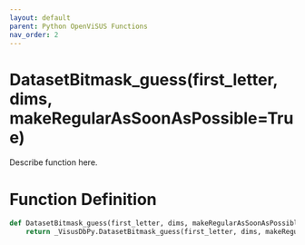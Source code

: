 ```yaml
---
layout: default
parent: Python OpenViSUS Functions
nav_order: 2
---
```


# DatasetBitmask_guess(first_letter, dims, makeRegularAsSoonAsPossible=True)

Describe function here.

# Function Definition

```python
def DatasetBitmask_guess(first_letter, dims, makeRegularAsSoonAsPossible=True):
    return _VisusDbPy.DatasetBitmask_guess(first_letter, dims, makeRegularAsSoonAsPossible)

```
